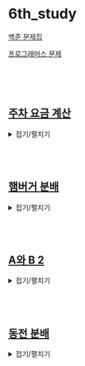 # 6th_study

[백준 문제집](https://www.acmicpc.net/workbook/view/16780)

[프로그래머스 문제](https://school.programmers.co.kr/learn/courses/30/lessons/92341)

<br><br><br>

## [주차 요금 계산](./주차%20요금%20계산/)

<details>
<summary>접기/펼치기</summary>
<div markdown="1">

### [민웅](./주차%20요금%20계산/민웅.py)

```py

```

### [병국](./주차%20요금%20계산/병국.py)

```py

```

### [상미](./주차%20요금%20계산/상미.py)

```py

```

### [서희](./주차%20요금%20계산/서희.py)

```py

```

### [성구](./주차%20요금%20계산/성구.py)

```py
'''
차량 번호가 작은 자동차부터 요금 출력
누적으로 계산
fees
[ 기본시간(분), 기본 요금(원), 단위 시간(분), 단위 요금(원) ]
records
시간 기준 오름차순
'''
from collections import defaultdict

def solution(fees, records):
    answer = []
    check = dict()
    check_time = defaultdict(int)
    for record in records:
        hour, minute, number, code = int(record[:2]), int(record[3:5]), record[6:10], record[-2:]
        if code == "IN":
            check[number] = [hour, minute]
        else:
            check_time[number] += (hour*60 + minute)-(check[number][0]*60 + check[number][1])
            check.pop(number)
    for key, val in check.items():
        check_time[key] += (23*60+59) - (val[0]*60+val[1])
    number = list(check_time.keys())
    number.sort()
    for num in number:
        answer.append(check_time[num])
    for i in range(len(answer)):
        if answer[i] <= fees[0]:
            answer[i] = fees[1]
        else:
            if (answer[i] - fees[0]) / fees[2] > (answer[i] - fees[0]) // fees[2]:
                answer[i] = fees[1] + ((answer[i] - fees[0])//fees[2] + 1) * fees[3]
            else:
                answer[i] = fees[1] + ((answer[i] - fees[0])//fees[2]) * fees[3]
    return answer
```

</div>
</details>
<br><br><br>

## [햄버거 분배](./햄버거%20분배/)

<details>
<summary>접기/펼치기</summary>
<div markdown="1">

### [민웅](./햄버거%20분배/민웅.py)

```py
# 19941_햄버거분배_distribute hambergur
import sys
input = sys.stdin.readline

N, K = map(int, input().split())

HP = list(input().rstrip())

# print(HP)
cnt = 0
for i in range(N):
    if HP[i] == 'P':
        # temp = K
        # while temp:
        #     a, b = i-temp, i+temp
        #     if 0 <= a <= N-1:
        #         if HP[a] == 'H':
        #             HP[a] = 'E'
        #             cnt += 1
        #             break
        #     if 0 <= b <= N-1:
        #         if HP[b] == 'H':
        #             HP[b] = 'E'
        #             cnt += 1
        #             break
        #     temp -= 1
        for j in range(i-K, i+K+1):
            if 0 <= j <= N-1:
                if HP[j] == 'H':
                    HP[j] = 'E'
                    cnt += 1
                    break

print(cnt)
```

### [병국](./햄버거%20분배/병국.py)

```py
n, k = map(int,input().split())
burger = list(input())
answer_list = []
# PPPPHHHH
# HHHHPPPP 이거 두개를 생각해봐,,
# 스택써서 pop하는게아니군,,
cnt = 0
for i in range(len(burger)):
    if burger[i] == "P": # 사람이 나오면 양옆 살피자,,
        for j in range(i-k,i+k+1): # 항상 왼쪽꺼 먹어치우면됨
            if 0<=j<n and burger[j] == "H" : # j<n 조건넣어야 인덱스에러안뜸 0<= 안넣어서틀림,,
                cnt += 1
                burger[j] = 'A' # 먹었으면 대체
                # print(burger)
                break
print(cnt)



```

### [상미](./햄버거%20분배/상미.py)

```py

```

### [서희](./햄버거%20분배/서희.py)

```py
'''
31256KB	92ms
'''


N, K = input().split()
String = list(input())


N = int(N)
K = int(K)

cnt = 0
for i in range(N):
    if String[i] == 'P':
        for j in range(i-K, i+K+1):
            if j >= 0 and j < N:
                if String[j] == 'H':
                    String[j] = 0
                    cnt += 1
                    break

print(cnt)
```

### [성구](./햄버거%20분배/성구.py)

```py
# 19941 햄버거 분배
import sys

input = sys.stdin.readline

# input
N, K = map(int, input().split())
bench = input().strip()

# define
full = set()

# logic
for i in range(N):
    # 햄버거 기준 판별
    if bench[i] == "H":
        # K 범위 내에 P인데 아직 안 먹은 사람 저장
        for p in range(i - K, i + K + 1):
            if 0 <= p < N and bench[p] == "P" and p not in full:
                full.add(p)
                # 찾으면 멈춤
                break
# 햄버거 먹어서 배부른 사람 수
print(len(full))

```

</div>
</details>
<br><br><br>

## [A와 B 2](./A와%20B%202/)

<details>
<summary>접기/펼치기</summary>
<div markdown="1">

### [민웅](./A와%20B%202/민웅.py)

```py

```

### [병국](./A와%20B%202/병국.py)

```py

```

### [상미](./A와%20B%202/상미.py)

```py

```

### [서희](./A와%20B%202/서희.py)

```py

```

### [성구](./A와%20B%202/성구.py)

```py
import sys

input = sys.stdin.readline

# input
S = input().strip()
T = input().strip()


# DFS
def dfs(t):
    stack = [t]
    # T -> S 갈수 있는가?
    while stack:
        s = stack.pop()
        # 길이가 같으면 확인
        if len(s) == len(S):
            # T -> S 가능 하면 1
            if s == S:
                return 1
            # 다르면 다음 거 확인
            continue
        # 마지막이 A면 빼줌
        if s[-1] == "A":
            stack.append(s[:-1])
        # 처음이 B이면 뒤집어서 B뺌
        if s[0] == "B":
            stack.append(s[::-1][:-1])
    # 모두 확인했는데 안되면 0
    return 0


print(dfs(T))
```

</div>
</details>
<br><br><br>

## [동전 분배](./동전%20분배/)

<details>
<summary>접기/펼치기</summary>
<div markdown="1">

### [민웅](./동전%20분배/민웅.py)

```py
# 틀린곳 모르겠음
# 1943_동전분배_coin-distribution
import sys
input = sys.stdin.readline

for tc in range(3):
    N = int(input())

    coins = []
    total = 0
    for _ in range(N):
        c, cnt = map(int, input().split())
        total += c*cnt
        coins.append([c, cnt])
    if total%2 == 1:
        print(0)
        break
    coins.sort(key=lambda x:-x[0])
    # print(coins)

    # a, b = 0, 0
    mid = total//2

    check = [0]*(mid+1)
    check[0] = 1
    for c in coins:
        value, cnt = c[0], c[1]

        for j in range(mid, value-1, -1):
            if check[j-value]:
                for i in range(cnt):
                    if j+value*i <= mid:
                        check[j+value*i] = 1
                    else:
                        break
            if check[mid]:
                break
        if check[mid]:
            break

    print(check[-1])

# 시간초과
# # 1943_동전분배_coin-distribution
# import sys
# input = sys.stdin.readline

# for tc in range(3):
#     N = int(input())

#     coins = []
#     total = 0
#     for _ in range(N):
#         c, cnt = map(int, input().split())
#         total += c*cnt
#         coins.append([c, cnt])
#     if total%2 == 1:
#         print(0)
#         break
#     coins.sort(key=lambda x:-x[0])
#     # print(coins)

#     # a, b = 0, 0
#     mid = total//2

#     check = [0]*(mid+1)
#     check[0] = 1
#     for c in coins:
#         value, cnt = c[0], c[1]
#         for i in range(cnt):
#             for j in range(mid, -1, -1):
#                 if check[j]:
#                     if j+value <= mid:
#                         check[j+value] = 1

#     print(check[-1])
```

### [병국](./동전%20분배/병국.py)

```py

```

### [상미](./동전%20분배/상미.py)

```py

```

### [서희](./동전%20분배/서희.py)

```py

```

### [성구](./동전%20분배/성구.py)

```py
# 1943 동전 분배
import sys

input = sys.stdin.readline


for _ in range(3):
    # define
    coins = {}
    total = 0
    # input
    N = int(input())
    for i in range(N):
        coin, cnt = map(int, input().split())
        coins[coin] = cnt
        # 총 금액 산정
        total += coin * cnt
    # 총 금액이 홀수이면 무조건 불가능
    if total % 2:
        print(0)
    else:
        # 목표 금액으로 바꾸기
        total //= 2
        # index를 목표금액으로 갖는 배열 만듦
        dp = [0] * (total + 1)
        # 목표가 0 이면 무조건 만들 수 있으므로 1
        dp[0] = 1
        # 변화 저장용 (직접 변환하면 바꾼 index도 if문에서 걸려 모두 1이 됨)
        tmp = [*dp]
        for key, val in coins.items():
            for idx in range(total + 1):
                if dp[idx]:
                    for index in range(
                        idx + key, min(idx + key * val + 1, total + 1), key
                    ):
                        tmp[index] = 1
                if dp[total]:
                    break
            dp = [*tmp]
            if dp[total]:
                break
        # 목표금액이 만들 수 있는지 value로 들어가 있음
        print(dp[total])


```

</div>
</details>
<br><br><br>
